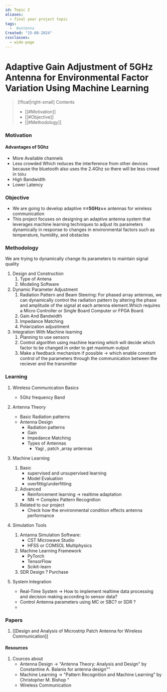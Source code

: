 ```yaml
---
id: Topic 2
aliases:
  - final year project topic
tags:
  -  #antenna
Created: "15-08-2024"
cssclasses:
  - wide-page
---
```


# Adaptive Gain Adjustment of 5GHz Antenna for Environmental Factor Variation Using Machine Learning

> [!float|right-small] Contents
>
> - [[#Motivation]]
> - [[#Objective]]
> - [[#Methodology]]

### Motivation

#### Advantages of 5Ghz

- More Available channels
- Less crowded Which reduces the interference from other devices because the bluetooth also uses the 2.4Ghz so there will be less crowd in `5Ghz`
- High Bandwidth
- Lower Latency

### Objective

- We are going to develop adaptive **==5GHz==** antennas for wireless communication
- This project focuses on designing an adaptive antenna system that leverages machine learning techniques to adjust its parameters dynamically in response to changes in environmental factors such as temperature, humidity, and obstacles

### Methodology

We are trying to dynamically change its parameters to maintain signal quality

1. Design and Construction
   1. Type of Antena
   2. Modeling Software
2. Dynamic Parameter Adjustment
   1. Radiation Pattern and Beam Steering: For phased array antennas, we can dynamically control the radiation pattern by altering the phase and amplitude of the signal at each antenna element.Which requires a Micro Controller or Single Board Computer or FPGA Board.
   2. Gain And Bandwidth
   3. Impedance Matching
   4. Polarization adjustiment
3. Integration With Machine learning
   1. Planning to use sensors
   2. Control algorithm using machine learning which will decide which factor to be changed in order to get maximum output
   3. Make a feedback mechanism if possible -> which enable constant control of the parameters through the communication between the reciever and the transmitter

### Learning

1. Wireless Communication Basics
   - 5Ghz frequency Band
2. Antenna Theory

   - Basic Radiation patterns
   - Antenna Design
     - Radiation patterns
     - Gain
     - Impedance Matching
     - Types of Antennas
       - Yagi , patch ,array antennas

3. Machine Learning
   1. Basic
      - supervised and unsupervised learning
      - Model Evaluation
      - overfittig/underfitting
   2. Advanced
      - Reinforcement learning -> realtime adaptation
      - NN -> Complex Pattern Recognition
   3. Related to our project
      - Check how the environmental condition effects antenna performance
4. Simulation Tools

   1. Antanna Simulation Software:
      - CST Microwave Studio
      - HFSS or COMSOL Multiphysics
   2. Machine Learning Framework
      - PyTorch
      - TensorFlow
      - Scikit-learn
   3. SDR Design ? Purchase

5. System Integration
   - Real-Time System -> How to implement realtime data processing and decision making according to sensor data?
   - Control Antenna parameters using MC or SBC? or SDR ?
   -

### Papers

1. [[Design and Analysis of Microstrip Patch Antenna for Wireless Communication]]
#### Resources

1. Cources about
   - Antenna Design -> "Antenna Theory: Analysis and Design" by Constantine A. Balanis for antenna design""
   - Machine Learning -> "Pattern Recognition and Machine Learning" by Christopher M. Bishop "
   - Wireless Communication
